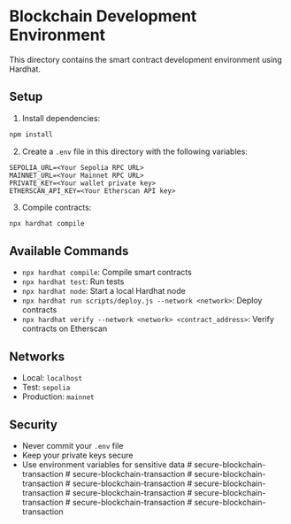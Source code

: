 # Blockchain Development Environment

This directory contains the smart contract development environment using Hardhat.

## Setup

1. Install dependencies:
```bash
npm install
```

2. Create a `.env` file in this directory with the following variables:
```
SEPOLIA_URL=<Your Sepolia RPC URL>
MAINNET_URL=<Your Mainnet RPC URL>
PRIVATE_KEY=<Your wallet private key>
ETHERSCAN_API_KEY=<Your Etherscan API key>
```

3. Compile contracts:
```bash
npx hardhat compile
```

## Available Commands

- `npx hardhat compile`: Compile smart contracts
- `npx hardhat test`: Run tests
- `npx hardhat node`: Start a local Hardhat node
- `npx hardhat run scripts/deploy.js --network <network>`: Deploy contracts
- `npx hardhat verify --network <network> <contract_address>`: Verify contracts on Etherscan

## Networks

- Local: `localhost`
- Test: `sepolia`
- Production: `mainnet`

## Security

- Never commit your `.env` file
- Keep your private keys secure
- Use environment variables for sensitive data #   s e c u r e - b l o c k c h a i n - t r a n s a c t i o n  
 #   s e c u r e - b l o c k c h a i n - t r a n s a c t i o n  
 #   s e c u r e - b l o c k c h a i n - t r a n s a c t i o n  
 #   s e c u r e - b l o c k c h a i n - t r a n s a c t i o n  
 #   s e c u r e - b l o c k c h a i n - t r a n s a c t i o n  
 #   s e c u r e - b l o c k c h a i n - t r a n s a c t i o n  
 #   s e c u r e - b l o c k c h a i n - t r a n s a c t i o n  
 #   s e c u r e - b l o c k c h a i n - t r a n s a c t i o n  
 #   s e c u r e - b l o c k c h a i n - t r a n s a c t i o n  
 